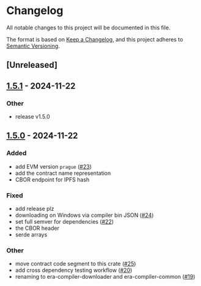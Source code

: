 # Changelog

All notable changes to this project will be documented in this file.

The format is based on [Keep a Changelog](https://keepachangelog.com/en/1.0.0/),
and this project adheres to [Semantic Versioning](https://semver.org/spec/v2.0.0.html).

## [Unreleased]

## [1.5.1](https://github.com/antonbaliasnikov/era-compiler-common/releases/tag/v{version}) - 2024-11-22

### Other

- release v1.5.0

## [1.5.0](https://github.com/antonbaliasnikov/era-compiler-common/releases/tag/era-compiler-common-fork-v1.5.0) - 2024-11-22

### Added

- add EVM version `prague` ([#23](https://github.com/antonbaliasnikov/era-compiler-common/pull/23))
- add the contract name representation
- CBOR endpoint for IPFS hash

### Fixed

- add release plz
- downloading on Windows via compiler bin JSON ([#24](https://github.com/antonbaliasnikov/era-compiler-common/pull/24))
- set full semver for dependencies ([#22](https://github.com/antonbaliasnikov/era-compiler-common/pull/22))
- the CBOR header
- serde arrays

### Other

- move contract code segment to this crate ([#25](https://github.com/antonbaliasnikov/era-compiler-common/pull/25))
- add cross dependency testing workflow ([#20](https://github.com/antonbaliasnikov/era-compiler-common/pull/20))
- renaming to era-compiler-downloader and era-compiler-common ([#19](https://github.com/antonbaliasnikov/era-compiler-common/pull/19))
